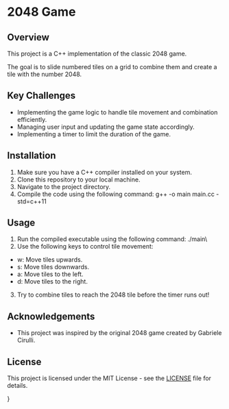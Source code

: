 # 2048 Game

## Overview
This project is a C++ implementation of the classic 2048 game. 

The goal is to slide numbered tiles on a grid to combine them and create a tile with the number 2048.


## Key Challenges
- Implementing the game logic to handle tile movement and combination efficiently.
- Managing user input and updating the game state accordingly.
- Implementing a timer to limit the duration of the game.

## Installation
1. Make sure you have a C++ compiler installed on your system.
2. Clone this repository to your local machine.
3. Navigate to the project directory.
4. Compile the code using the following command: g++ -o main main.cc -std=c++11
## Usage
1. Run the compiled executable using the following command:
./main\
2. Use the following keys to control tile movement:
- w: Move tiles upwards.
- s: Move tiles downwards.
- a: Move tiles to the left.
- d: Move tiles to the right.
3. Try to combine tiles to reach the 2048 tile before the timer runs out!

## Acknowledgements
- This project was inspired by the original 2048 game created by Gabriele Cirulli.

## License
This project is licensed under the MIT License - see the [LICENSE](LICENSE) file for details.

}
